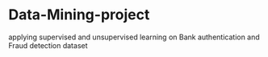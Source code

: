 # Data-Mining-project
applying supervised and unsupervised learning on Bank authentication and Fraud detection dataset
